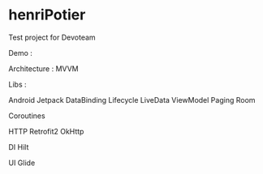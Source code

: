 # henriPotier
Test project for Devoteam

Demo :

Architecture :  MVVM

Libs : 

Android Jetpack
DataBinding
Lifecycle
LiveData
ViewModel
Paging
Room

Coroutines

HTTP
Retrofit2
OkHttp

DI
Hilt

UI
Glide
